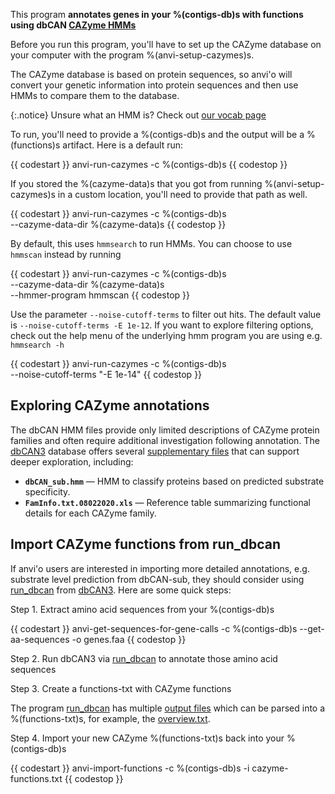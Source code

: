 This program **annotates genes in your %(contigs-db)s with functions using dbCAN [CAZyme HMMs](https://bcb.unl.edu/dbCAN2/download/Databases/)** 

Before you run this program, you'll have to set up the CAZyme database on your computer with the program %(anvi-setup-cazymes)s.  

The CAZyme database is based on protein sequences, so anvi'o will convert your genetic information into protein sequences and then use HMMs to compare them to the database. 

{:.notice}
Unsure what an HMM is? Check out [our vocab page](http://merenlab.org/vocabulary/#hmm)

To run, you'll need to provide a %(contigs-db)s and the output will be a %(functions)s artifact. Here is a default run: 

{{ codestart }}
anvi-run-cazymes -c %(contigs-db)s 
{{ codestop }}

If you stored the %(cazyme-data)s that you got from running %(anvi-setup-cazymes)s in a custom location, you'll need to provide that path as well.

{{ codestart }}
anvi-run-cazymes -c %(contigs-db)s \
                 --cazyme-data-dir %(cazyme-data)s 
{{ codestop }}

By default, this uses `hmmsearch` to run HMMs. You can choose to use `hmmscan` instead by running

{{ codestart }}
anvi-run-cazymes -c %(contigs-db)s \
                 --cazyme-data-dir %(cazyme-data)s \
                 --hmmer-program hmmscan
{{ codestop }}

Use the parameter `--noise-cutoff-terms` to filter out hits. The default value is `--noise-cutoff-terms -E 1e-12`. If you want to explore filtering options, check out the help menu of the underlying hmm program you are using e.g. `hmmsearch -h`

{{ codestart }}
anvi-run-cazymes -c %(contigs-db)s \
                 --noise-cutoff-terms "-E 1e-14"
{{ codestop }}

## Exploring CAZyme annotations

The dbCAN HMM files provide only limited descriptions of CAZyme protein families and often require additional investigation following annotation. The [dbCAN3](https://bcb.unl.edu/dbCAN2/) database offers several [supplementary files](https://bcb.unl.edu/dbCAN2/download/Databases/) that can support deeper exploration, including:

- **`dbCAN_sub.hmm`** — HMM to classify proteins based on predicted substrate specificity.  
- **`FamInfo.txt.08022020.xls`** — Reference table summarizing functional details for each CAZyme family.

## Import CAZyme functions from run_dbcan

If anvi'o users are interested in importing more detailed annotations, e.g. substrate level prediction from dbCAN-sub, they should consider using [run_dbcan](https://dbcan.readthedocs.io/en/latest/) from [dbCAN3](https://bcb.unl.edu/dbCAN2/). Here are some quick steps:

Step 1. Extract amino acid sequences from your %(contigs-db)s

{{ codestart }}
anvi-get-sequences-for-gene-calls -c %(contigs-db)s --get-aa-sequences -o genes.faa
{{ codestop }}

Step 2. Run dbCAN3 via [run_dbcan](https://dbcan.readthedocs.io/en/latest/) to annotate those amino acid sequences

Step 3. Create a functions-txt with CAZyme functions

The program [run_dbcan](https://dbcan.readthedocs.io/en/latest/) has multiple [output files](https://dbcan.readthedocs.io/en/latest/user_guide/quick_start.html#understanding-the-output) which can be parsed into a %(functions-txt)s, for example, the [overview.txt](https://dbcan.readthedocs.io/en/latest/user_guide/quick_start.html#understanding-the-output). 

Step 4. Import your new CAZyme %(functions-txt)s back into your %(contigs-db)s

{{ codestart }}
anvi-import-functions -c %(contigs-db)s -i cazyme-functions.txt
{{ codestop }}